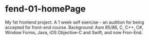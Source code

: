 # fend-01-homePage
My 1st frontend project. A 1 week self exercise - an audition for being accepted for front-end course.
Background: Asm 85/86, C, C++, C#, Window Forms, Java, iOS Objective-C and Swift, and now Fron-End.
